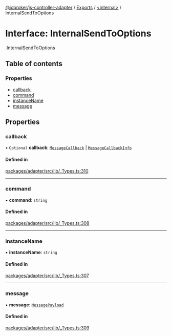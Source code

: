[@iobroker/js-controller-adapter](../README.md) / [Exports](../modules.md) / [<internal\>](../modules/internal_.md) / InternalSendToOptions

# Interface: InternalSendToOptions

[<internal>](../modules/internal_.md).InternalSendToOptions

## Table of contents

### Properties

- [callback](internal_.InternalSendToOptions.md#callback)
- [command](internal_.InternalSendToOptions.md#command)
- [instanceName](internal_.InternalSendToOptions.md#instancename)
- [message](internal_.InternalSendToOptions.md#message)

## Properties

### callback

• `Optional` **callback**: [`MessageCallback`](../modules/internal_.md#messagecallback) \| [`MessageCallbackInfo`](internal_.MessageCallbackInfo.md)

#### Defined in

[packages/adapter/src/lib/_Types.ts:310](https://github.com/ioBroker/ioBroker.js-controller/blob/8ea66616/packages/adapter/src/lib/_Types.ts#L310)

___

### command

• **command**: `string`

#### Defined in

[packages/adapter/src/lib/_Types.ts:308](https://github.com/ioBroker/ioBroker.js-controller/blob/8ea66616/packages/adapter/src/lib/_Types.ts#L308)

___

### instanceName

• **instanceName**: `string`

#### Defined in

[packages/adapter/src/lib/_Types.ts:307](https://github.com/ioBroker/ioBroker.js-controller/blob/8ea66616/packages/adapter/src/lib/_Types.ts#L307)

___

### message

• **message**: [`MessagePayload`](../modules/internal_.md#messagepayload)

#### Defined in

[packages/adapter/src/lib/_Types.ts:309](https://github.com/ioBroker/ioBroker.js-controller/blob/8ea66616/packages/adapter/src/lib/_Types.ts#L309)
